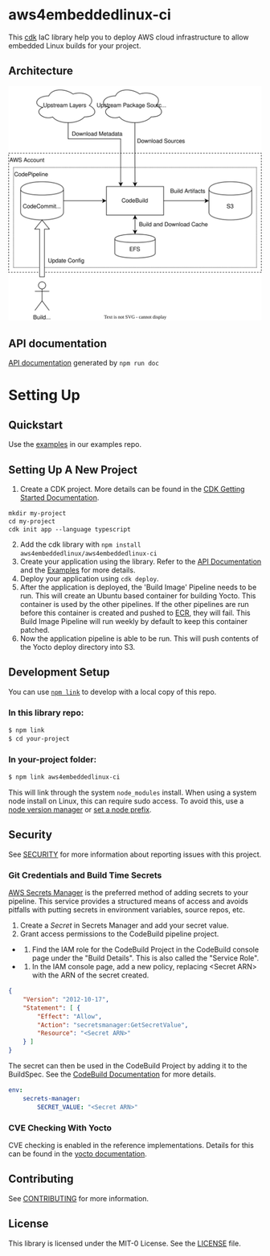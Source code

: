 # aws4embeddedlinux-ci

This [cdk](https://github.com/aws/aws-cdk) IaC library help you to deploy AWS cloud infrastructure to allow embedded Linux builds for your project.

## Architecture
![architecture overview](architecture.drawio.svg "Architecture")

## API documentation
[API documentation](https://aws4embeddedlinux.github.io/aws4embeddedlinux-ci/) generated by `npm run doc`

# Setting Up

## Quickstart
Use the [examples](https://github.com/aws4embeddedlinux/aws4embeddedlinux-ci-examples) in our examples repo.


## Setting Up A New Project

1. Create a CDK project. More details can be found in the [CDK Getting Started Documentation](https://docs.aws.amazon.com/cdk/v2/guide/getting_started.html).
```
mkdir my-project
cd my-project
cdk init app --language typescript
```
2. Add the cdk library with `npm install aws4embeddedlinux/aws4embeddedlinux-ci`
3. Create your application using the library. Refer to the [API Documentation](https://aws4embeddedlinux.github.io/aws4embeddedlinux-ci) and the [Examples](github.com/aws4embeddedlinux/aws4embeddedlinux-ci-examples) for more details.
4. Deploy your application using `cdk deploy`.
5. After the application is deployed, the 'Build Image' Pipeline needs to be run. This will create an Ubuntu based container for building Yocto. This container is used by the other pipelines. If the other pipelines are run before this container is created and pushed to [ECR](https://aws.amazon.com/ecr/), they will fail. This Build Image Pipeline will run weekly by default to keep this container patched.
6. Now the application pipeline is able to be run. This will push contents of the Yocto deploy directory into S3.

## Development Setup
You can use [`npm link`](https://docs.npmjs.com/cli/v10/commands/npm-link) to develop with a local copy of this repo.

### In this library repo:
```bash
$ npm link
$ cd your-project
```

### In your-project folder:
```bash
$ npm link aws4embeddedlinux-ci
```

This will link through the system `node_modules` install. When using a system node install on Linux, this can require sudo access. To avoid this, use a [node version manager](https://docs.npmjs.com/downloading-and-installing-node-js-and-npm#using-a-node-version-manager-to-install-nodejs-and-npm) or [set a node prefix](https://docs.npmjs.com/resolving-eacces-permissions-errors-when-installing-packages-globally).



## Security

See [SECURITY](SECURITY.md) for more information about reporting issues with this project.

### Git Credentials and Build Time Secrets
[AWS Secrets Manager](https://docs.aws.amazon.com/secretsmanager/latest/userguide/intro.html) is the preferred method of adding secrets to your pipeline. This service provides a structured means of access and avoids pitfalls with putting secrets in environment variables, source repos, etc.

1. Create a _Secret_ in Secrets Manager and add your secret value.
1. Grant access permissions to the CodeBuild pipeline project.
-  1. Find the IAM role for the CodeBuild Project in the CodeBuild console page under the "Build Details". This is also called the "Service Role".
-  1. In the IAM console page, add a new policy, replacing \<Secret ARN> with the ARN of the secret created.
```json
{
    "Version": "2012-10-17",
    "Statement": [ {
        "Effect": "Allow",
        "Action": "secretsmanager:GetSecretValue",
        "Resource": "<Secret ARN>"
    } ]
}
```

The secret can then be used in the CodeBuild Project by adding it to the BuildSpec. See the [CodeBuild Documentation](https://docs.aws.amazon.com/codebuild/latest/userguide/build-spec-ref.html) for more details.
```yaml
env:
    secrets-manager:
        SECRET_VALUE: "<Secret ARN>"
```

### CVE Checking With Yocto

CVE checking is enabled in the reference implementations. Details for this can be found in the [yocto documentation](https://docs.yoctoproject.org/4.0.13/singleindex.html#checking-for-vulnerabilities).

## Contributing

See [CONTRIBUTING](CONTRIBUTING.md) for more information.

## License

This library is licensed under the MIT-0 License. See the [LICENSE](LICENSE) file.
